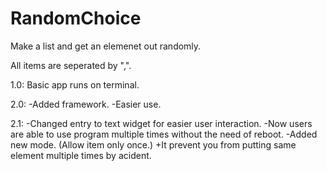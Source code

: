 # RandomChoice
 Make a list and get an elemenet out randomly.

All items are seperated by ",".

1.0:
    Basic app runs on terminal.

2.0:
    -Added framework.
    -Easier use.

2.1:
    -Changed entry to text widget for easier user interaction.
    -Now users are able to use program multiple times without the need of reboot.
    -Added new mode. (Allow item only once.)
        +It prevent you from putting same element multiple times by acident.
